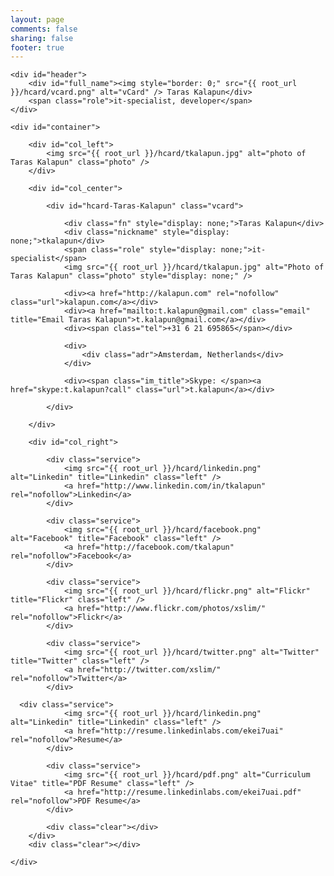 ```yaml
---
layout: page
comments: false
sharing: false
footer: true
---
```


<div id="hcard-wrapper">
<div id="hcard" class="wrapper">

	<div id="header">
		<div id="full_name"><img style="border: 0;" src="{{ root_url }}/hcard/vcard.png" alt="vCard" /> Taras Kalapun</div>
		<span class="role">it-specialist, developer</span>
	</div>       

	<div id="container">
	
		<div id="col_left">
			<img src="{{ root_url }}/hcard/tkalapun.jpg" alt="photo of Taras Kalapun" class="photo" />
		</div>

		<div id="col_center">

			<div id="hcard-Taras-Kalapun" class="vcard">

				<div class="fn" style="display: none;">Taras Kalapun</div>
				<div class="nickname" style="display: none;">tkalapun</div>
				<span class="role" style="display: none;">it-specialist</span>
				<img src="{{ root_url }}/hcard/tkalapun.jpg" alt="Photo of Taras Kalapun" class="photo" style="display: none;" />

				<div><a href="http://kalapun.com" rel="nofollow" class="url">kalapun.com</a></div>
				<div><a href="mailto:t.kalapun@gmail.com" class="email" title="Email Taras Kalapun">t.kalapun@gmail.com</a></div>
				<div><span class="tel">+31 6 21 695865</span></div>

				<div>
					<div class="adr">Amsterdam, Netherlands</div>
				</div>

				<div><span class="im_title">Skype: </span><a href="skype:t.kalapun?call" class="url">t.kalapun</a></div>

			</div>

 		</div>

		<div id="col_right">

			<div class="service">
				<img src="{{ root_url }}/hcard/linkedin.png" alt="Linkedin" title="Linkedin" class="left" />
				<a href="http://www.linkedin.com/in/tkalapun" rel="nofollow">Linkedin</a>
			</div>
      
			<div class="service">
				<img src="{{ root_url }}/hcard/facebook.png" alt="Facebook" title="Facebook" class="left" />
				<a href="http://facebook.com/tkalapun" rel="nofollow">Facebook</a>
			</div>

			<div class="service">
				<img src="{{ root_url }}/hcard/flickr.png" alt="Flickr" title="Flickr" class="left" />
				<a href="http://www.flickr.com/photos/xslim/" rel="nofollow">Flickr</a>
			</div>

			<div class="service">
				<img src="{{ root_url }}/hcard/twitter.png" alt="Twitter" title="Twitter" class="left" />
				<a href="http://twitter.com/xslim/" rel="nofollow">Twitter</a>
			</div>
            
      <div class="service">
				<img src="{{ root_url }}/hcard/linkedin.png" alt="Linkedin" title="Linkedin" class="left" />
				<a href="http://resume.linkedinlabs.com/ekei7uai" rel="nofollow">Resume</a>
			</div>
			
			<div class="service">
				<img src="{{ root_url }}/hcard/pdf.png" alt="Curriculum Vitae" title="PDF Resume" class="left" />
				<a href="http://resume.linkedinlabs.com/ekei7uai.pdf" rel="nofollow">PDF Resume</a>
			</div>

			<div class="clear"></div>
		</div>
		<div class="clear"></div>

	</div>
</div>
<div class="shadow"></div>
</div>